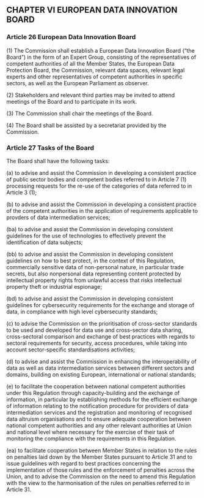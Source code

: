 ## CHAPTER VI EUROPEAN DATA INNOVATION BOARD

### Article 26 European Data Innovation Board

(1) The Commission shall establish a European Data Innovation Board (“the Board”) in the form of an Expert Group, consisting of the representatives of competent authorities of all the Member States, the European Data Protection Board, the Commission, relevant data spaces, relevant legal experts and other representatives of competent authorities in specific sectors, as well as the European Parliament as observer.

(2) Stakeholders and relevant third parties may be invited to attend meetings of the Board and to participate in its work.

(3) The Commission shall chair the meetings of the Board.

(4) The Board shall be assisted by a secretariat provided by the Commission. 

### Article 27 Tasks of the Board 

The Board shall have the following tasks:

(a) to advise and assist the Commission in developing a consistent practice of public sector bodies and competent bodies referred to in Article 7 (1) processing requests for the re-use of the categories of data referred to in Article 3 (1);

(b) to advise and assist the Commission in developing a consistent practice of the competent authorities in the application of requirements applicable to provders of data intermediation services;

(ba) to advise and assist the Commission in developing consistent guidelines for the use of technologies to effectively prevent the identification of data subjects;

(bb) to advise and assist the Commission in developing consistent guidelines on how to best protect, in the context of this Regulation, commercially sensitive data of non-personal nature, in particular trade secrets, but also nonpersonal data representing content protected by intellectual property rights from unlawful access that risks intellectual property theft or industrial espionage;

(bd) to advise and assist the Commission in developing consistent guidelines for cybersecurity requirements for the exchange and storage of data, in compliance with high level cybersecurity standards;

(c) to advise the Commission on the prioritisation of cross-sector standards to be used and developed for data use and cross-sector data sharing, cross-sectoral comparison and exchange of best practices with regards to sectoral requirements for security, access procedures, while taking into account sector-specific standardisations activities;

(d) to advise and assist the Commission in enhancing the interoperability of data as well as data intermediation services between different sectors and domains, building on existing European, international or national standards;

(e) to facilitate the cooperation between national competent authorities under this Regulation through capacity-building and the exchange of information, in particular by establishing methods for the efficient exchange of information relating to the notification procedure for providers of data intermediation services and the registration and monitoring of recognised data altruism organisations and to ensure adequate cooperation between national competent authorities and any other relevant authorities at Union and national level where necessary for the exercise of their task of monitoring the compliance with the requirements in this Regulation.

(ea) to facilitate cooperation between Member States in relation to the rules on penalties laid down by the Member States pursuant to Article 31 and to issue guidelines with regard to best practices concerning the implementation of those rules and the enforcement of penalties across the Union, and to advise the Commission on the need to amend this Regulation with the view to the harmonisation of the rules on penalties referred to in Article 31.
